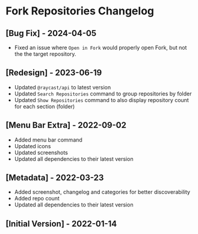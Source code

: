 # Fork Repositories Changelog

## [Bug Fix] - 2024-04-05

- Fixed an issue where `Open in Fork` would properly open Fork, but not the the target repository.

## [Redesign] - 2023-06-19

- Updated `@raycast/api` to latest version
- Updated `Search Repositories` command to group repositories by folder
- Updated `Show Repositories` command to also display repository count for each section (folder)

## [Menu Bar Extra] - 2022-09-02

- Added menu bar command
- Updated icons
- Updated screenshots
- Updated all dependencies to their latest version

## [Metadata] - 2022-03-23

- Added screenshot, changelog and categories for better discoverability
- Added repo count
- Updated all dependencies to their latest version

## [Initial Version] - 2022-01-14
